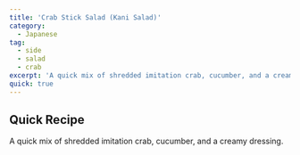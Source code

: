 ```yaml
---
title: 'Crab Stick Salad (Kani Salad)'
category:
  - Japanese
tag:
  - side
  - salad
  - crab
excerpt: 'A quick mix of shredded imitation crab, cucumber, and a creamy dressing.'
quick: true
---
```


## Quick Recipe

A quick mix of shredded imitation crab, cucumber, and a creamy dressing.

